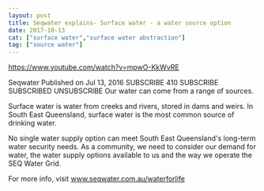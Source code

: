 ```yaml
---
layout: post
title: Seqwater explains- Surface water - a water source option
date: 2017-10-13
cat: ["surface water","surface water abstraction"]
tag: ["source water"]
---
```


https://www.youtube.com/watch?v=mpwO-KkWvRE

Seqwater
Published on Jul 13, 2016
SUBSCRIBE 410
 SUBSCRIBE SUBSCRIBED UNSUBSCRIBE
Our water can come from a range of sources. 

Surface water is water from creeks and rivers, stored in dams and weirs. In South East Queensland, surface water is the most common source of drinking water.

No single water supply option can meet South East Queensland's long-term water security needs. As a community, we need to consider our demand for water, the water supply options available to us and the way we operate the SEQ Water Grid.

For more info, visit www.seqwater.com.au/waterforlife